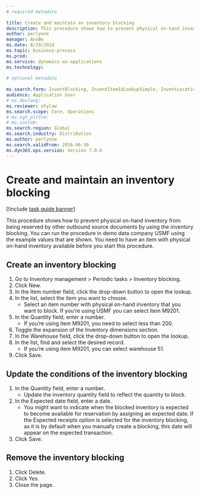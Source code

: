 ```yaml
--- 
# required metadata 
 
title: Create and maintain an inventory blocking
description: This procedure shows how to prevent physical on-hand inventory from being reserved by other outbound source documents by using the inventory blocking. 
author: perlynne
manager: AnnBe 
ms.date: 8/29/2018
ms.topic: business-process 
ms.prod:  
ms.service: dynamics-ax-applications 
ms.technology:  
 
# optional metadata 
 
ms.search.form: InventBlocking, InventItemIdLookupSimple, InventLocationIdLookup   
audience: Application User 
# ms.devlang:  
ms.reviewer: shylaw
ms.search.scope: Core, Operations 
# ms.tgt_pltfrm:  
# ms.custom:  
ms.search.region: Global
ms.search.industry: Distribution
ms.author: perlynne
ms.search.validFrom: 2016-06-30 
ms.dyn365.ops.version: Version 7.0.0 
---
```

# Create and maintain an inventory blocking

[!include [task guide banner](../../includes/task-guide-banner.md)]

This procedure shows how to prevent physical on-hand inventory from being reserved by other outbound source documents by using the inventory blocking. You can run the procedure in demo data company USMF using the example values that are shown. You need to have an item with physical on-hand inventory available before you start this procedure.


## Create an inventory blocking
1. Go to Inventory management > Periodic tasks > Inventory blocking.
2. Click New.
3. In the Item number field, click the drop-down button to open the lookup.
4. In the list, select the item you want to choose. 
    * Select an item number with physical on-hand inventory that you want to block. If you’re using USMF you can select item M9201.  
5. In the Quantity field, enter a number.
    * If you’re using item M9201, you need to select less than 200.  
6. Toggle the expansion of the Inventory dimensions section.
7. In the Warehouse field, click the drop-down button to open the lookup.
8. In the list, find and select the desired record.
    * If you’re using item M9201, you can select warehouse 51.  
9. Click Save.

## Update the conditions of the inventory blocking
1. In the Quantity field, enter a number.
    * Update the inventory quantity field to reflect the quantity to block.  
2. In the Expected date field, enter a date.
    * You might want to indicate when the blocked inventory is expected to become available for reservation by assigning an expected date. If the Expected receipts option is selected for the inventory blocking, as it is by default when you manually create a blocking, this date will appear on the expected transaction.  
3. Click Save.

## Remove the inventory blocking
1. Click Delete.
2. Click Yes.
3. Close the page.

